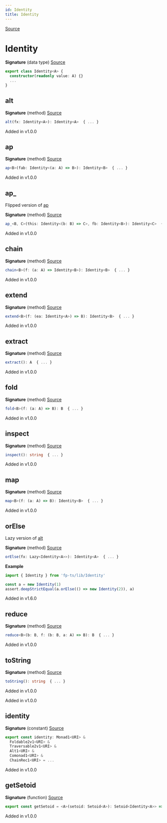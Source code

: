 ```yaml
---
id: Identity
title: Identity
---
```


[Source](https://github.com/gcanti/fp-ts/blob/master/src/Identity.ts)

# Identity

**Signature** (data type) [Source](https://github.com/gcanti/fp-ts/blob/master/src/Identity.ts#L29-L84)

```ts
export class Identity<A> {
  constructor(readonly value: A) {}
  ...
}
```

## alt

**Signature** (method) [Source](https://github.com/gcanti/fp-ts/blob/master/src/Identity.ts#L51-L53)

```ts
alt(fx: Identity<A>): Identity<A>  { ... }
```

Added in v1.0.0

## ap

**Signature** (method) [Source](https://github.com/gcanti/fp-ts/blob/master/src/Identity.ts#L36-L38)

```ts
ap<B>(fab: Identity<(a: A) => B>): Identity<B>  { ... }
```

Added in v1.0.0

## ap\_

Flipped version of [ap](#ap)

**Signature** (method) [Source](https://github.com/gcanti/fp-ts/blob/master/src/Identity.ts#L42-L44)

```ts
ap_<B, C>(this: Identity<(b: B) => C>, fb: Identity<B>): Identity<C>  { ... }
```

Added in v1.0.0

## chain

**Signature** (method) [Source](https://github.com/gcanti/fp-ts/blob/master/src/Identity.ts#L45-L47)

```ts
chain<B>(f: (a: A) => Identity<B>): Identity<B>  { ... }
```

Added in v1.0.0

## extend

**Signature** (method) [Source](https://github.com/gcanti/fp-ts/blob/master/src/Identity.ts#L72-L74)

```ts
extend<B>(f: (ea: Identity<A>) => B): Identity<B>  { ... }
```

Added in v1.0.0

## extract

**Signature** (method) [Source](https://github.com/gcanti/fp-ts/blob/master/src/Identity.ts#L69-L71)

```ts
extract(): A  { ... }
```

Added in v1.0.0

## fold

**Signature** (method) [Source](https://github.com/gcanti/fp-ts/blob/master/src/Identity.ts#L75-L77)

```ts
fold<B>(f: (a: A) => B): B  { ... }
```

Added in v1.0.0

## inspect

**Signature** (method) [Source](https://github.com/gcanti/fp-ts/blob/master/src/Identity.ts#L78-L80)

```ts
inspect(): string  { ... }
```

Added in v1.0.0

## map

**Signature** (method) [Source](https://github.com/gcanti/fp-ts/blob/master/src/Identity.ts#L33-L35)

```ts
map<B>(f: (a: A) => B): Identity<B>  { ... }
```

Added in v1.0.0

## orElse

Lazy version of [alt](#alt)

**Signature** (method) [Source](https://github.com/gcanti/fp-ts/blob/master/src/Identity.ts#L66-L68)

```ts
orElse(fx: Lazy<Identity<A>>): Identity<A>  { ... }
```

**Example**

```ts
import { Identity } from 'fp-ts/lib/Identity'

const a = new Identity(1)
assert.deepStrictEqual(a.orElse(() => new Identity(2)), a)
```

Added in v1.6.0

## reduce

**Signature** (method) [Source](https://github.com/gcanti/fp-ts/blob/master/src/Identity.ts#L48-L50)

```ts
reduce<B>(b: B, f: (b: B, a: A) => B): B  { ... }
```

Added in v1.0.0

## toString

**Signature** (method) [Source](https://github.com/gcanti/fp-ts/blob/master/src/Identity.ts#L81-L83)

```ts
toString(): string  { ... }
```

Added in v1.0.0

Added in v1.0.0

## identity

**Signature** (constant) [Source](https://github.com/gcanti/fp-ts/blob/master/src/Identity.ts#L148-L168)

```ts
export const identity: Monad1<URI> &
  Foldable2v1<URI> &
  Traversable2v1<URI> &
  Alt1<URI> &
  Comonad1<URI> &
  ChainRec1<URI> = ...
```

Added in v1.0.0

## getSetoid

**Signature** (function) [Source](https://github.com/gcanti/fp-ts/blob/master/src/Identity.ts#L89-L91)

```ts
export const getSetoid = <A>(setoid: Setoid<A>): Setoid<Identity<A>> => { ... }
```

Added in v1.0.0
